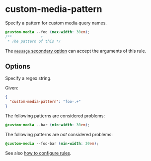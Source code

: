 # custom-media-pattern

Specify a pattern for custom media query names.

<!-- prettier-ignore -->
```css
@custom-media --foo (max-width: 30em);
/**             ↑
 * The pattern of this */
```

The [`message` secondary option](../../../docs/user-guide/configure.md#message) can accept the arguments of this rule.

## Options

Specify a regex string.

Given:

```json
{
  "custom-media-pattern": "foo-.+"
}
```

The following patterns are considered problems:

<!-- prettier-ignore -->
```css
@custom-media --bar (min-width: 30em);
```

The following patterns are _not_ considered problems:

<!-- prettier-ignore -->
```css
@custom-media --foo-bar (min-width: 30em);
```

See also [how to configure rules](../../../docs/user-guide/configure.md#rules).
